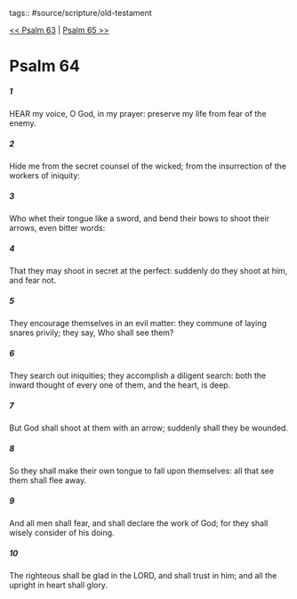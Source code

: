 tags:: #source/scripture/old-testament

[<< Psalm 63](/Old_Testament/19_Psalms/Psalm_63.md) | [Psalm 65 >>](/Old_Testament/19_Psalms/Psalm_65.md)

# Psalm 64

##### 1

HEAR my voice, O God, in my prayer: preserve my life from fear of the enemy.

##### 2

Hide me from the secret counsel of the wicked; from the insurrection of the workers of iniquity:

##### 3

Who whet their tongue like a sword, and bend their bows to shoot their arrows, even bitter words:

##### 4

That they may shoot in secret at the perfect: suddenly do they shoot at him, and fear not.

##### 5

They encourage themselves in an evil matter: they commune of laying snares privily; they say, Who shall see them?

##### 6

They search out iniquities; they accomplish a diligent search: both the inward thought of every one of them, and the heart, is deep.

##### 7

But God shall shoot at them with an arrow; suddenly shall they be wounded.

##### 8

So they shall make their own tongue to fall upon themselves: all that see them shall flee away.

##### 9

And all men shall fear, and shall declare the work of God; for they shall wisely consider of his doing.

##### 10

The righteous shall be glad in the LORD, and shall trust in him; and all the upright in heart shall glory.
